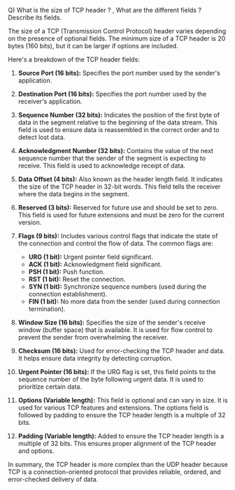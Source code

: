 Q)  What is the size of TCP  header ? , What are the different fields ? Describe its fields.

The size of a TCP (Transmission Control Protocol) header varies depending on the presence of optional fields. The minimum size of a TCP header is 20 bytes (160 bits), but it can be larger if options are included.

Here's a breakdown of the TCP header fields:

1. **Source Port (16 bits):** Specifies the port number used by the sender's application.

2. **Destination Port (16 bits):** Specifies the port number used by the receiver's application.

3. **Sequence Number (32 bits):** Indicates the position of the first byte of data in the segment relative to the beginning of the data stream. This field is used to ensure data is reassembled in the correct order and to detect lost data.

4. **Acknowledgment Number (32 bits):** Contains the value of the next sequence number that the sender of the segment is expecting to receive. This field is used to acknowledge receipt of data.

5. **Data Offset (4 bits):** Also known as the header length field. It indicates the size of the TCP header in 32-bit words. This field tells the receiver where the data begins in the segment.

6. **Reserved (3 bits):** Reserved for future use and should be set to zero. This field is used for future extensions and must be zero for the current version.

7. **Flags (9 bits):** Includes various control flags that indicate the state of the connection and control the flow of data. The common flags are:
   - **URG (1 bit):** Urgent pointer field significant.
   - **ACK (1 bit):** Acknowledgment field significant.
   - **PSH (1 bit):** Push function.
   - **RST (1 bit):** Reset the connection.
   - **SYN (1 bit):** Synchronize sequence numbers (used during the connection establishment).
   - **FIN (1 bit):** No more data from the sender (used during connection termination).

8. **Window Size (16 bits):** Specifies the size of the sender's receive window (buffer space) that is available. It is used for flow control to prevent the sender from overwhelming the receiver.

9. **Checksum (16 bits):** Used for error-checking the TCP header and data. It helps ensure data integrity by detecting corruption.

10. **Urgent Pointer (16 bits):** If the URG flag is set, this field points to the sequence number of the byte following urgent data. It is used to prioritize certain data.

11. **Options (Variable length):** This field is optional and can vary in size. It is used for various TCP features and extensions. The options field is followed by padding to ensure the TCP header length is a multiple of 32 bits.

12. **Padding (Variable length):** Added to ensure the TCP header length is a multiple of 32 bits. This ensures proper alignment of the TCP header and options.

In summary, the TCP header is more complex than the UDP header because TCP is a connection-oriented protocol that provides reliable, ordered, and error-checked delivery of data.